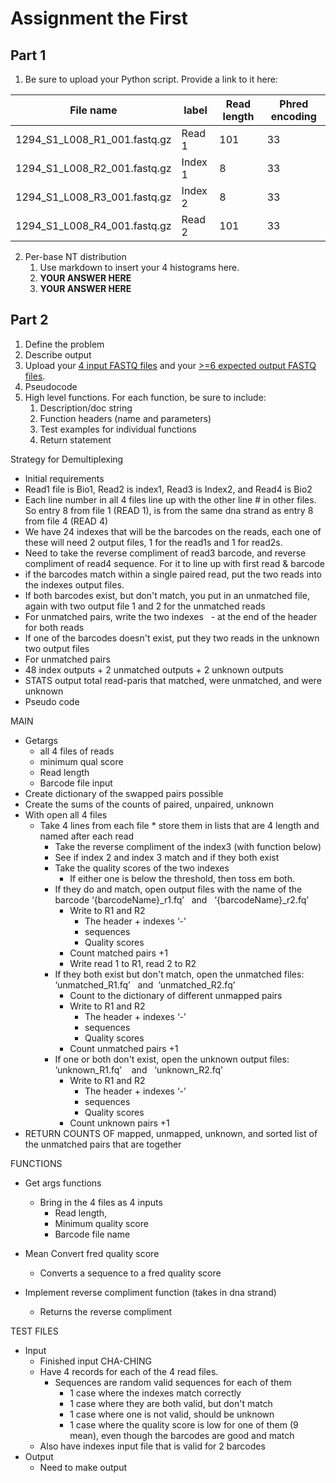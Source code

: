 # Assignment the First

## Part 1

1. Be sure to upload your Python script. Provide a link to it here:


| File name                    | label   | Read length | Phred encoding |
| ---------------------------- | ------- | ----------- | -------------- |
| 1294_S1_L008_R1_001.fastq.gz | Read 1  | 101         | 33             |
| 1294_S1_L008_R2_001.fastq.gz | Index 1 | 8           | 33             |
| 1294_S1_L008_R3_001.fastq.gz | Index 2 | 8           | 33             |
| 1294_S1_L008_R4_001.fastq.gz | Read 2  | 101         | 33             |

2. Per-base NT distribution
   1. Use markdown to insert your 4 histograms here.
   2. **YOUR ANSWER HERE**
   3. **YOUR ANSWER HERE**

## Part 2

1. Define the problem
2. Describe output
3. Upload your [4 input FASTQ files](../TEST-input_FASTQ) and your [>=6 expected output FASTQ files](../TEST-output_FASTQ).
4. Pseudocode
5. High level functions. For each function, be sure to include:
   1. Description/doc string
   2. Function headers (name and parameters)
   3. Test examples for individual functions
   4. Return statement

Strategy for Demultiplexing
* Initial requirements
* Read1 file is Bio1, Read2 is index1, Read3 is Index2, and Read4 is Bio2
* Each line number in all 4 files line up with the other line # in other files. So entry 8 from file 1 (READ 1), is from the same dna strand as entry 8 from file 4 (READ 4)
* We have 24 indexes that will be the barcodes on the reads, each one of these will need 2 output files, 1 for the read1s and 1 for read2s.
* Need to take the reverse compliment of read3 barcode, and reverse compliment of read4 sequence. For it to line up with first read & barcode
* if the barcodes match within a single paired read, put the two reads into the indexes output files.
* If both barcodes exist, but don't match, you put in an unmatched file, again with two output file 1 and 2 for the unmatched reads
* For unmatched pairs, write the two indexes   <idx1>-<idx2> at the end of the header for both reads
* If one of the barcodes doesn't exist, put they two reads in the unknown two output files
* For unmatched pairs
* 48 index outputs + 2 unmatched outputs + 2 unknown outputs
* STATS output total read-paris that matched, were unmatched, and were unknown
* Pseudo code


MAIN
* Getargs
  * all 4 files of reads
  * minimum qual score
  * Read length
  * Barcode file input
* Create dictionary of the swapped pairs possible
* Create the sums of the counts of paired, unpaired, unknown
* With open all 4 files
  * Take 4 lines from each file * store them in lists that are 4 length and named after each read
     * Take the reverse compliment of the index3 (with function below)
     * See if index 2 and index 3 match and if they both exist
     * Take the quality scores of the two indexes
     	* If either one is below the threshold, then toss em both.
     * If they do and match, open output files with the name of the barcode ‘{barcodeName}_r1.fq’   and   ‘{barcodeName}_r2.fq’
     	* Write to R1 and R2
     	   * The header + indexes ‘<index>-<index>’
      	   * sequences
           * Quality scores
     	* Count matched pairs +1
      	* Write read 1 to R1, read 2 to R2
     * If they both exist but don't match, open the unmatched files: ‘unmatched_R1.fq’   and  ‘unmatched_R2.fq’
     	* Count to the dictionary of different unmapped pairs
        * Write to R1 and R2
           * The header + indexes ‘<index>-<index>’
           * sequences
           * Quality scores
        * Count unmatched pairs +1
     * If one or both don't exist, open the unknown output files: ‘unknown_R1.fq’    and   ‘unknown_R2.fq’
     	* Write to R1 and R2
      	   * The header + indexes ‘<index>-<index>’
           * sequences
           * Quality scores
        * Count unknown pairs +1
* RETURN COUNTS OF mapped, unmapped, unknown, and sorted list of the unmatched pairs that are together

FUNCTIONS
- Get args functions
  - Bring in the 4 files as 4 inputs
    - Read length,
    - Minimum quality score
    - Barcode file name

- Mean Convert fred quality score
  - Converts a sequence to a fred quality score

- Implement reverse compliment function (takes in dna strand)
  - Returns the reverse compliment 


TEST FILES
- Input
  - Finished input CHA-CHING
  - Have 4 records for each of the 4 read files.
    - Sequences are random valid sequences for each of them
      - 1 case where the indexes match correctly
      - 1 case where they are both valid, but don't match
      - 1 case where one is not valid, should be unknown
      - 1 case where the quality score is low for one of them (9 mean), even though the barcodes are good and match
  - Also have indexes input file that is valid for 2 barcodes
- Output
  - Need to make output

